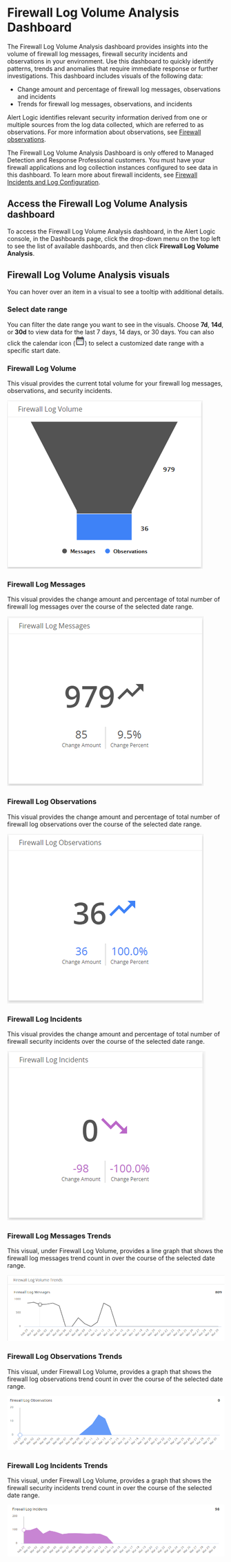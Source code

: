 # Firewall Log Volume Analysis Dashboard

The Firewall Log Volume Analysis dashboard provides insights into the volume of firewall log messages, firewall security incidents and observations in your environment. Use this dashboard to quickly identify  patterns, trends and anomalies that require immediate response or further investigations. This dashboard includes visuals of the following data:

* Change amount and percentage of firewall log messages, observations and incidents
* Trends for firewall log messages, observations, and incidents

Alert Logic identifies relevant security information derived from one or multiple sources from the log data collected, which are referred to as observations. For more information about observations, see [Firewall observations](../firewall-incidents.md#Firewall-observations).

The Firewall Log Volume Analysis Dashboard is only offered to Managed Detection and Response Professional customers. You must have your firewall applications and log collection instances configured to see data in this dashboard. To learn more about firewall incidents, see [Firewall Incidents and Log Configuration](../firewall-incidents.md).

## Access the Firewall Log Volume Analysis dashboard

To access the Firewall Log Volume Analysis dashboard, in the Alert Logic console, in the Dashboards page, click the drop-down menu on the top left to see the list of available dashboards, and then click **Firewall Log Volume Analysis**.

## Firewall Log Volume Analysis visuals

You can hover over an item in a visual to see a tooltip with additional details.

### Select date range

You can filter the date range you want to see in the visuals. Choose **7d**, **14d**, or **30d** to view data for the last 7 days, 14 days, or 30 days. You can also click the calendar icon (![](../../Resources/Images/dashboard/calendar-icon.png)) to select a customized date range with a specific start date.

### Firewall Log Volume 

This visual provides the current total volume for your firewall log messages, observations, and security incidents.

![](../../Resources/Images/dashboard/firewall-log-volume/firewall-log-volume.png)

### Firewall Log Messages 

This visual provides the change amount and percentage of total number of firewall log messages over the course of the selected date range.

![](../../Resources/Images/dashboard/firewall-log-volume/firewall-log-messages.png)

### Firewall Log Observations

This visual provides the change amount and percentage of total number of firewall log observations over the course of the selected date range.

![](../../Resources/Images/dashboard/firewall-log-volume/firewall-log-observations-percentage.png)

### Firewall Log Incidents

This visual provides the change amount and percentage of total number of firewall security incidents over the course of the selected date range.

![](../../Resources/Images/dashboard/firewall-log-volume/firewall-log-incidents-percentae.png)

### Firewall Log Messages Trends

This visual, under Firewall Log Volume, provides a line graph that shows the firewall log messages trend count in over the course of the selected date range.

![](../../Resources/Images/dashboard/firewall-log-volume/firewall-log-messages-trend.png)

### Firewall Log Observations Trends

This visual,  under Firewall Log Volume, provides a graph that shows the firewall log observations trend count in over the course of the selected date range.

![](../../Resources/Images/dashboard/firewall-log-volume/firewall-log-observations.png)

### Firewall Log Incidents Trends

This visual,  under Firewall Log Volume, provides a graph that shows the firewall security incidents trend count in over the course of the selected date range.

![](../../Resources/Images/dashboard/firewall-log-volume/firewall-log-incidents.png)
